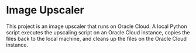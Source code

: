 # Image Upscaler

This project is an image upscaler that runs on Oracle Cloud. A local Python script executes the upscaling script on an Oracle Cloud instance, copies the files back to the local machine, and cleans up the files on the Oracle Cloud instance.
